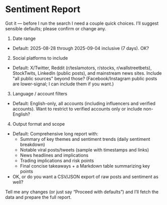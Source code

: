 # Sentiment Report

Got it — before I run the search I need a couple quick choices. I’ll suggest sensible defaults; please confirm or change any.

1) Date range
- Default: 2025-08-28 through 2025-09-04 inclusive (7 days). OK?

2) Social platforms to include
- Default: X/Twitter, Reddit (r/teslamotors, r/stocks, r/wallstreetbets), StockTwits, LinkedIn (public posts), and mainstream news sites. Include "all public sources" beyond those? (Facebook/Instagram public posts are lower-signal; I can include them if you want.)

3) Language / account filters
- Default: English-only, all accounts (including influencers and verified accounts). Want to restrict to verified accounts only or include non-English?

4) Output format and scope
- Default: Comprehensive long report with:
  - Summary of key themes and sentiment trends (daily sentiment breakdown)
  - Notable viral posts/tweets (sample with timestamps and links)
  - News headlines and implications
  - Trading implications and risk points
  - Final concise takeaways + a Markdown table summarizing key points
- OK, or do you want a CSV/JSON export of raw posts and sentiment as well?

Tell me any changes (or just say “Proceed with defaults”) and I’ll fetch the data and prepare the full report.
